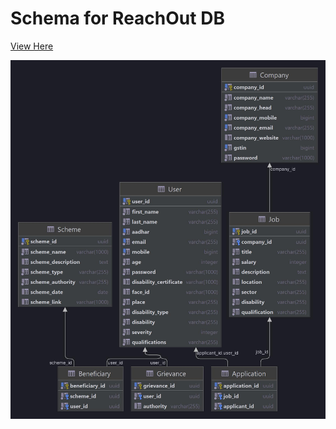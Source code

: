 # Schema for ReachOut DB

[View Here](https://drawsql.app/vjti/diagrams/reachout)

![Schema Image](reachoutlocal.jpg)
